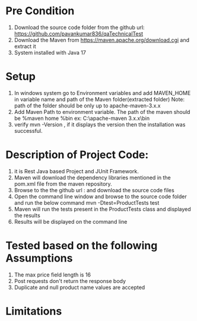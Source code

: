 
# Pre Condition
1. Download the source code folder from the github url: https://github.com/pavankumar836/qaTechnicalTest
2. Download the Maven from https://maven.apache.org/download.cgi and extract it
3. System installed with Java 17

# Setup
1. In windows system go to Environment variables and add MAVEN_HOME in variable name and path of the Maven folder(extracted folder) Note: path of the folder should be only up to apache-maven-3.x.x
2. Add Maven Path to environment variable. The path of the maven should be %maven home %bin  ex: C:\apache-maven 3.x.x\bin
3. verify mvn -Version , if it displays the version then the installation was successful.

# Description of Project Code:
1. it is Rest Java based Project and JUnit Framework.
2. Maven will download the dependency libraries mentioned in the pom.xml file  from the maven repository.
3. Browse to the the github url :    and download the source code files
4. Open the command line window and browse to the source code folder and run the below command
   mvn -Dtest=ProductTests test
5. Maven will run the tests present in the ProductTests class and displayed the results
6. Results will be displayed on the command line


# Tested based on the following Assumptions
1. The max price field length is 16
2. Post requests don't return the response body
3. Duplicate and null product name values are accepted

# Limitations